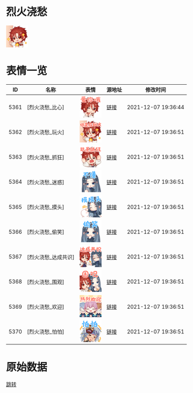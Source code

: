# 烈火浇愁

<img src="./cover.png" height="60" alt="cover" />

# 表情一览

|ID|名称|表情|源地址|修改时间|
|----|----|----|----|----|
|5361|[烈火浇愁_比心]|<img src="./pic/005361_%5B烈火浇愁_比心%5D.png" height="60" alt="比心"/>|[链接](http://i0.hdslb.com/bfs/emote/2227608f27484c1442ec16912c7f6c8b19365006.png)|2021-12-07 19:36:44|
|5362|[烈火浇愁_玩火]|<img src="./pic/005362_%5B烈火浇愁_玩火%5D.png" height="60" alt="玩火"/>|[链接](http://i0.hdslb.com/bfs/emote/9aff310b3708c29cd48daf0492de19413321662f.png)|2021-12-07 19:36:51|
|5363|[烈火浇愁_抓狂]|<img src="./pic/005363_%5B烈火浇愁_抓狂%5D.png" height="60" alt="抓狂"/>|[链接](http://i0.hdslb.com/bfs/emote/158e5e0168c26cd26a07567a636e6a21154e5e76.png)|2021-12-07 19:36:51|
|5364|[烈火浇愁_迷惑]|<img src="./pic/005364_%5B烈火浇愁_迷惑%5D.png" height="60" alt="迷惑"/>|[链接](http://i0.hdslb.com/bfs/emote/91714c0fed5de993bfc3882c52ab66116cd149b5.png)|2021-12-07 19:36:51|
|5365|[烈火浇愁_摸头]|<img src="./pic/005365_%5B烈火浇愁_摸头%5D.png" height="60" alt="摸头"/>|[链接](http://i0.hdslb.com/bfs/emote/fa5ee5d22c842d212403f1b1b82862429fa361e1.png)|2021-12-07 19:36:51|
|5366|[烈火浇愁_偷笑]|<img src="./pic/005366_%5B烈火浇愁_偷笑%5D.png" height="60" alt="偷笑"/>|[链接](http://i0.hdslb.com/bfs/emote/77fabc5e60d3b955d5604850c14412be9ef09410.png)|2021-12-07 19:36:51|
|5367|[烈火浇愁_达成共识]|<img src="./pic/005367_%5B烈火浇愁_达成共识%5D.png" height="60" alt="达成共识"/>|[链接](http://i0.hdslb.com/bfs/emote/573bf596e90aa4e687a00f98812a0b5de709ae4e.png)|2021-12-07 19:36:51|
|5368|[烈火浇愁_围观]|<img src="./pic/005368_%5B烈火浇愁_围观%5D.png" height="60" alt="围观"/>|[链接](http://i0.hdslb.com/bfs/emote/30a948be43e4728ac250cffab65b6b9bf0160557.png)|2021-12-07 19:36:51|
|5369|[烈火浇愁_欢迎]|<img src="./pic/005369_%5B烈火浇愁_欢迎%5D.png" height="60" alt="欢迎"/>|[链接](http://i0.hdslb.com/bfs/emote/b489f78bcedd2501900b4d6e4e263d4d829e6c77.png)|2021-12-07 19:36:51|
|5370|[烈火浇愁_怕怕]|<img src="./pic/005370_%5B烈火浇愁_怕怕%5D.png" height="60" alt="怕怕"/>|[链接](http://i0.hdslb.com/bfs/emote/802cfaf461ecae1bcd12ce8d3fb8bbfee2ade4d4.png)|2021-12-07 19:36:51|

# 原始数据

[跳转](./raw.json)

